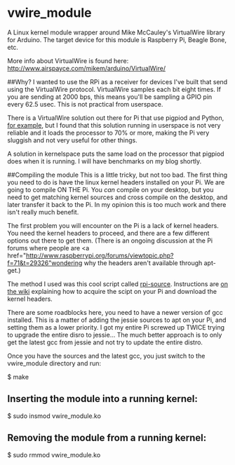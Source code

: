 # vwire_module
A Linux kernel module wrapper around Mike McCauley's VirtualWire library for Arduino.
The target device for this module is Raspberry Pi, Beagle Bone, etc.

More info about VirtualWire is found here:  http://www.airspayce.com/mikem/arduino/VirtualWire/

##Why?
I wanted to use the RPi as a receiver for devices I've built that send using the VirtualWire protocol.  VirtualWire samples each bit eight times.  If you are sending at 2000 bps, this means you'll be sampling a GPIO pin every 62.5 usec.  This is not practical from userspace.  

There is a VirtualWire solution out there for Pi that use pigpiod and Python, <a href="http://www.raspberrypi.org/forums/viewtopic.php?t=84596&p=598087">for example</a>, but I found that this solution running in userspace is not very reliable and it loads the processor to 70% or more, making the Pi very sluggish and not very useful for other things.

A solution in kernelspace puts the same load on the processor that pigpiod does when it is running.  I will have benchmarks on my blog shortly.

##Compiling the module
This is a little tricky, but not too bad.  The first thing you need to do is have the linux kernel headers installed on your Pi.  We are going to compile ON THE Pi.  You *can* compile on your desktop, but you need to get matching kernel sources and cross compile on the desktop, and later transfer it back to the Pi.  In my opinion this is too much work and there isn't really much benefit.

The first problem you will encounter on the Pi is a lack of kernel headers.  You need the kernel headers to proceed, and there are a few different options out there to get them.  (There is an ongoing discussion at the Pi forums where people are <a href="http://www.raspberrypi.org/forums/viewtopic.php?f=71&t=29326"wondering why</a> the headers aren't available through apt-get.)

The method I used was this cool script called <a href="https://github.com/notro/rpi-source">rpi-source</a>.  Instructions are <a href="https://github.com/notro/rpi-source/wiki">on the wiki</a> explaining how to acquire the scipt on your Pi and download the kernel headers.

There are some roadblocks here, you need to have a newer version of gcc installed.  This is a matter of adding the jessie sources to apt on your Pi, and setting them as a lower priority.  I got my entire Pi screwed up TWICE trying to upgrade the entire disro to jessie...  The much better approach is to only get the latest gcc from jessie and not try to update the entire distro.

Once you have the sources and the latest gcc, you just switch to the vwire_module directory and run:

$ make

## Inserting the module into a running kernel:
$ sudo insmod vwire_module.ko

## Removing the module from a running kernel:
$ sudo rmmod vwire_module.ko
